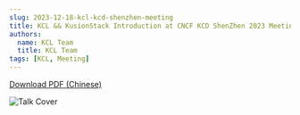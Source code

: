 ```yaml
---
slug: 2023-12-18-kcl-kcd-shenzhen-meeting
title: KCL && KusionStack Introduction at CNCF KCD ShenZhen 2023 Meeting
authors:
  name: KCL Team
  title: KCL Team
tags: [KCL, Meeting]
---
```


[Download PDF (Chinese)](https://kcl-lang.io/talks/kcl-cncf-kcd-shenzhen2023.pdf)

![Talk Cover](/img/blog/2023-12-18-kcl-kcd-shenzhen-meeting/talk-cover.png)
